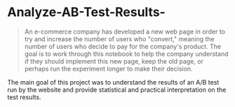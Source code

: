 # Analyze-AB-Test-Results-

> An e-commerce company has developed a new web page in order to try and increase the number of users who "convert," meaning the number of users who decide to pay for the company's product. The goal is to work through this notebook to help the company understand if they should implement this new page, keep the old page, or perhaps run the experiment longer to make their decision.

The main goal of this project was to understand the results of an A/B test run by the website and provide statistical and practical interpretation on the test results.
